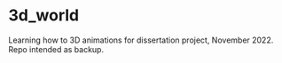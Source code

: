 # 3d_world

Learning how to 3D animations for dissertation project, November 2022. Repo intended as backup. 
